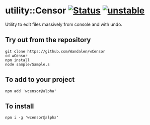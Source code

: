 
# utility::Censor  [![Status](https://github.com/Wandalen/wCensor/workflows/publish/badge.svg)](https://github.com/Wandalen/wCensor/actions?query=workflow%3Apublish) [![unstable](https://img.shields.io/badge/stability-unstable-yellow.svg)](https://github.com/emersion/stability-badges#unstable)

Utility to edit files massively from console and with undo.

## Try out from the repository
```
git clone https://github.com/Wandalen/wCensor
cd wCensor
npm install
node sample/Sample.s
```

## To add to your project
```
npm add 'wcensor@alpha'
```


## To install
```
npm i -g 'wcensor@alpha'
```
